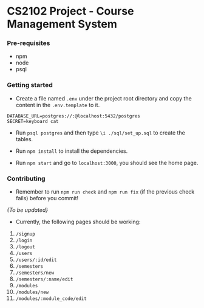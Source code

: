 # CS2102 Project - Course Management System

### Pre-requisites
- npm
- node
- psql

### Getting started
- Create a file named `.env`  under the project root directory and copy the content in the `.env.template` to it.

```
DATABASE_URL=postgres://:@localhost:5432/postgres
SECRET=keyboard cat 
```

- Run `psql postgres` and then type `\i ./sql/set_up.sql` to create the tables.

- Run `npm install` to install the dependencies.

- Run `npm start` and go to `localhost:3000`, you should see 
the home page.

### Contributing
- Remember to run `npm run check` and `npm run fix` (if the previous check fails) before you commit!


*{To be updated}*
- Currently, the following pages should be working:
1. `/signup`
2. `/login`
3. `/logout`
4. `/users`
5. `/users/:id/edit`
6. `/semesters`
7. `/semesters/new`
8. `/semesters/:name/edit`
9. `/modules`
10. `/modules/new`
11. `/modules/:module_code/edit`

